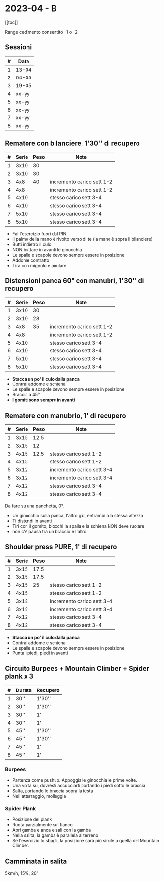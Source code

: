 # 2023-04 - B

[[toc]]

Range cedimento consentito -1 o -2

## Sessioni

| #   | Data  |
| --- | ----- |
| 1   | 13-04 |
| 2   | 04-05 |
| 3   | 19-05 |
| 4   | xx-yy |
| 5   | xx-yy |
| 6   | xx-yy |
| 7   | xx-yy |
| 8   | xx-yy |

## Rematore con bilanciere, 1'30'' di recupero

| #   | Serie | Peso | Note                       |
| --- | ----- | ---- | -------------------------- |
| 1   | 3x10  | 30   |                            |
| 2   | 3x10  | 30   |                            |
| 3   | 4x8   | 40   | incremento carico sett 1-2 |
| 4   | 4x8   |      | incremento carico sett 1-2 |
| 5   | 4x10  |      | stesso carico sett 3-4     |
| 6   | 4x10  |      | stesso carico sett 3-4     |
| 7   | 5x10  |      | stesso carico sett 3-4     |
| 8   | 5x10  |      | stesso carico sett 3-4     |

- Fai l'esercizio fuori dal PIN
- Il palmo della mano è rivolto verso di te (la mano è sopra il bilanciere)
- Butti indietro il culo
- NON buttare in avanti le ginocchia
- Le spalle e scapole devono sempre essere in posizione
- Addome contratto
- Tira con mignolo e anulare

## Distensioni panca 60° con manubri, 1'30'' di recupero

| #   | Serie | Peso | Note                       |
| --- | ----- | ---- | -------------------------- |
| 1   | 3x10  | 30   |                            |
| 2   | 3x10  | 28   |                            |
| 3   | 4x8   | 35   | incremento carico sett 1-2 |
| 4   | 4x8   |      | incremento carico sett 1-2 |
| 5   | 4x10  |      | stesso carico sett 3-4     |
| 6   | 4x10  |      | stesso carico sett 3-4     |
| 7   | 5x10  |      | stesso carico sett 3-4     |
| 8   | 5x10  |      | stesso carico sett 3-4     |

- **Stacca un po' il culo dalla panca**
- Contrai addome e schiena
- Le spalle e scapole devono sempre essere in posizione
- Braccia a 45°
- **I gomiti sono sempre in avanti**

## Rematore con manubrio, 1' di recupero

| #   | Serie | Peso | Note                       |
| --- | ----- | ---- | -------------------------- |
| 1   | 3x15  | 12.5 |                            |
| 2   | 3x15  | 12   |                            |
| 3   | 4x15  | 12.5 | stesso carico sett 1-2     |
| 4   | 4x15  |      | stesso carico sett 1-2     |
| 5   | 3x12  |      | incremento carico sett 3-4 |
| 6   | 3x12  |      | incremento carico sett 3-4 |
| 7   | 4x12  |      | stesso carico sett 3-4     |
| 8   | 4x12  |      | stesso carico sett 3-4     |

Da fare su una panchetta, 0°.

- Un ginocchio sulla panca, l'altro giù, entrambi alla stessa altezza
- Ti distendi in avanti
- Tiri con il gomito, blocchi la spalla e la schiena NON deve ruotare
- non c'è pausa tra un braccio e l'altro

## Shoulder press PURE, 1' di recupero

| #   | Serie | Peso | Note                       |
| --- | ----- | ---- | -------------------------- |
| 1   | 3x15  | 17.5 |                            |
| 2   | 3x15  | 17.5 |                            |
| 3   | 4x15  | 25   | stesso carico sett 1-2     |
| 4   | 4x15  |      | stesso carico sett 1-2     |
| 5   | 3x12  |      | incremento carico sett 3-4 |
| 6   | 3x12  |      | incremento carico sett 3-4 |
| 7   | 4x12  |      | stesso carico sett 3-4     |
| 8   | 4x12  |      | stesso carico sett 3-4     |

- **Stacca un po' il culo dalla panca**
- Contrai addome e schiena
- Le spalle e scapole devono sempre essere in posizione
- Punta i piedi, piedi in avanti

## Circuito Burpees + Mountain Climber + Spider plank x 3

| #   | Durata | Recupero |
| --- | ------ | -------- |
| 1   | 30''   | 1'30''   |
| 2   | 30''   | 1'30''   |
| 3   | 30''   | 1'       |
| 4   | 30''   | 1'       |
| 5   | 45''   | 1'30''   |
| 6   | 45''   | 1'30''   |
| 7   | 45''   | 1'       |
| 8   | 45''   | 1'       |

### Burpees

- Partenza come pushup. Appoggia le ginocchia le prime volte.
- Una volta su, dovresti accucciarti portando i piedi sotto le braccia
- Salta, portando le braccia sopra la testa
- Nell'atterraggio, molleggia

### Spider Plank

- Posizione del plank
- Ruota parzialmente sul fianco
- Apri gamba e anca e sali con la gamba
- Nella salita, la gamba è parallela al terreno
- Se l'esercizio lo sbagli, la posizione sarà più simile a quella del Mountain Climber.

## Camminata in salita

5km/h, 15%, 20'
